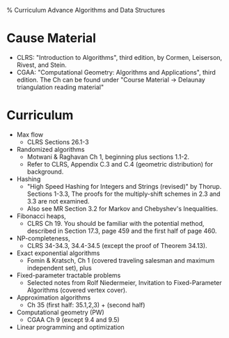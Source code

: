 % Curriculum Advance Algorithms and Data Structures
# Cause Material
* CLRS: "Introduction to Algorithms", third edition, by Cormen, Leiserson, Rivest, and Stein.
* CGAA: "Computational Geometry: Algorithms and Applications", third edition. The Ch can be found under "Course Material -> Delaunay triangulation reading material"

# Curriculum
* Max flow
    - CLRS Sections 26.1-3
* Randomized algorithms 
    - Motwani & Raghavan Ch 1, beginning plus sections 1.1-2. 
    - Refer to CLRS, Appendix C.3 and C.4 (geometric distribution) for background.
* Hashing
    - "High Speed Hashing for Integers and Strings (revised)" by Thorup. Sections 1-3.3, The proofs for the multiply-shift schemes in 2.3 and 3.3 are not examined.  
    - Also see MR Section 3.2 for Markov and Chebyshev's Inequalities.
* Fibonacci heaps, 
    - CLRS Ch 19. You should be familiar with the potential method, described in Section 17.3, page 459 and the first half of page 460.
* NP-completeness, 
    - CLRS 34-34.3, 34.4-34.5 (except the proof of Theorem 34.13).
* Exact exponential algorithms
    - Fomin & Kratsch, Ch 1 (covered traveling salesman and maximum independent set), plus
* Fixed-parameter tractable problems
    - Selected notes from Rolf Niedermeier,  Invitation to Fixed-Parameter Algorithms (covered vertex cover).
* Approximation algorithms
    - Ch 35 (first half: 35.1,2,3) + (second half)
* Computational geometry (PW)
    - CGAA Ch 9 (except 9.4 and 9.5)
* Linear programming and optimization




<!-- 
* Max flow (Week 1)
    - CLSR 26.1-3
* Randomized Algorithms
* 





# Linear Programming

# Random algorithms reading material

# High Speed Hashing for Integers and String

# High Speed Hashing for Integers and Strings (revised) 

# Slides, NP-completeness, part I

# Slides, NP-completeness, part II

# Exact Exponential Algorithms

# Invitation to Fixed-Parameter Algorithms  

# Exercises for Exact and FPT Algorithms

# Delaunay Triangulation

# Delaunay triangulation, reading material -->